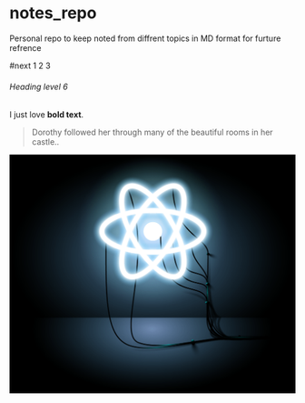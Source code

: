 # notes_repo

Personal repo to
keep noted from
diffrent topics in MD format
for
furture refrence

#next
1 2 3

###### Heading level 6

I just love **bold text**.

> Dorothy followed her through many of the beautiful rooms in her castle..

![title](https://raw.githubusercontent.com/sachin17081998/notes/main/images/one.png)

